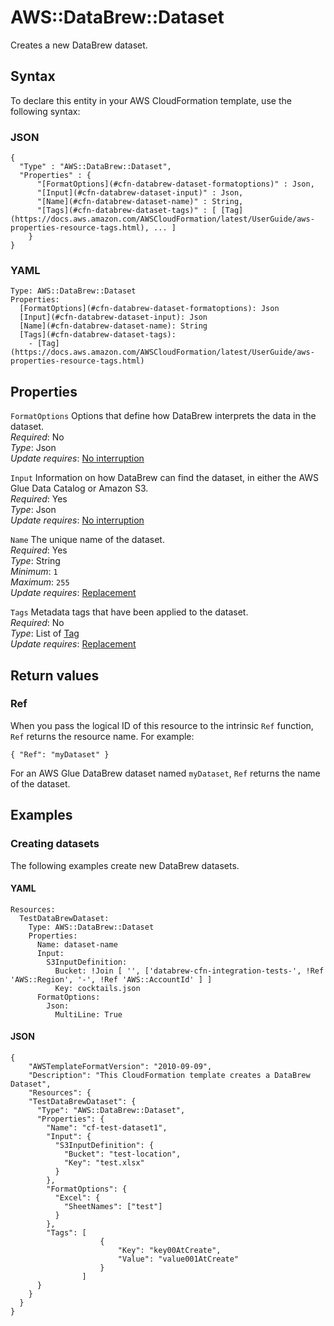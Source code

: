 # AWS::DataBrew::Dataset<a name="aws-resource-databrew-dataset"></a>

Creates a new DataBrew dataset\.

## Syntax<a name="aws-resource-databrew-dataset-syntax"></a>

To declare this entity in your AWS CloudFormation template, use the following syntax:

### JSON<a name="aws-resource-databrew-dataset-syntax.json"></a>

```
{
  "Type" : "AWS::DataBrew::Dataset",
  "Properties" : {
      "[FormatOptions](#cfn-databrew-dataset-formatoptions)" : Json,
      "[Input](#cfn-databrew-dataset-input)" : Json,
      "[Name](#cfn-databrew-dataset-name)" : String,
      "[Tags](#cfn-databrew-dataset-tags)" : [ [Tag](https://docs.aws.amazon.com/AWSCloudFormation/latest/UserGuide/aws-properties-resource-tags.html), ... ]
    }
}
```

### YAML<a name="aws-resource-databrew-dataset-syntax.yaml"></a>

```
Type: AWS::DataBrew::Dataset
Properties: 
  [FormatOptions](#cfn-databrew-dataset-formatoptions): Json
  [Input](#cfn-databrew-dataset-input): Json
  [Name](#cfn-databrew-dataset-name): String
  [Tags](#cfn-databrew-dataset-tags): 
    - [Tag](https://docs.aws.amazon.com/AWSCloudFormation/latest/UserGuide/aws-properties-resource-tags.html)
```

## Properties<a name="aws-resource-databrew-dataset-properties"></a>

`FormatOptions`  <a name="cfn-databrew-dataset-formatoptions"></a>
Options that define how DataBrew interprets the data in the dataset\.  
*Required*: No  
*Type*: Json  
*Update requires*: [No interruption](https://docs.aws.amazon.com/AWSCloudFormation/latest/UserGuide/using-cfn-updating-stacks-update-behaviors.html#update-no-interrupt)

`Input`  <a name="cfn-databrew-dataset-input"></a>
Information on how DataBrew can find the dataset, in either the AWS Glue Data Catalog or Amazon S3\.  
*Required*: Yes  
*Type*: Json  
*Update requires*: [No interruption](https://docs.aws.amazon.com/AWSCloudFormation/latest/UserGuide/using-cfn-updating-stacks-update-behaviors.html#update-no-interrupt)

`Name`  <a name="cfn-databrew-dataset-name"></a>
The unique name of the dataset\.  
*Required*: Yes  
*Type*: String  
*Minimum*: `1`  
*Maximum*: `255`  
*Update requires*: [Replacement](https://docs.aws.amazon.com/AWSCloudFormation/latest/UserGuide/using-cfn-updating-stacks-update-behaviors.html#update-replacement)

`Tags`  <a name="cfn-databrew-dataset-tags"></a>
Metadata tags that have been applied to the dataset\.  
*Required*: No  
*Type*: List of [Tag](https://docs.aws.amazon.com/AWSCloudFormation/latest/UserGuide/aws-properties-resource-tags.html)  
*Update requires*: [Replacement](https://docs.aws.amazon.com/AWSCloudFormation/latest/UserGuide/using-cfn-updating-stacks-update-behaviors.html#update-replacement)

## Return values<a name="aws-resource-databrew-dataset-return-values"></a>

### Ref<a name="aws-resource-databrew-dataset-return-values-ref"></a>

When you pass the logical ID of this resource to the intrinsic `Ref` function, `Ref` returns the resource name\. For example:

 `{ "Ref": "myDataset" }` 

For an AWS Glue DataBrew dataset named `myDataset`, `Ref` returns the name of the dataset\. 

## Examples<a name="aws-resource-databrew-dataset--examples"></a>

### Creating datasets<a name="aws-resource-databrew-dataset--examples--Creating_datasets"></a>

The following examples create new DataBrew datasets\.

#### YAML<a name="aws-resource-databrew-dataset--examples--Creating_datasets--yaml"></a>

```
Resources:
  TestDataBrewDataset:
    Type: AWS::DataBrew::Dataset
    Properties:
      Name: dataset-name
      Input:
        S3InputDefinition:
          Bucket: !Join [ '', ['databrew-cfn-integration-tests-', !Ref 'AWS::Region', '-', !Ref 'AWS::AccountId' ] ]
          Key: cocktails.json
      FormatOptions:
        Json:
          MultiLine: True
```

#### JSON<a name="aws-resource-databrew-dataset--examples--Creating_datasets--json"></a>

```
{
    "AWSTemplateFormatVersion": "2010-09-09",
    "Description": "This CloudFormation template creates a DataBrew Dataset",
    "Resources": {
    "TestDataBrewDataset": {
      "Type": "AWS::DataBrew::Dataset",
      "Properties": {
        "Name": "cf-test-dataset1",
        "Input": {
          "S3InputDefinition": {
            "Bucket": "test-location",
            "Key": "test.xlsx"
          }
        },
        "FormatOptions": {
          "Excel": {
            "SheetNames": ["test"]
          }
        },
        "Tags": [
                    {
                        "Key": "key00AtCreate",
                        "Value": "value001AtCreate"
                    }
                ]
      }
    }
  }
}
```